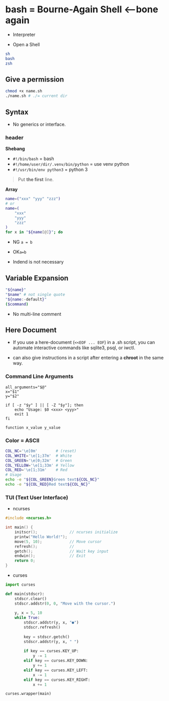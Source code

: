 # bash = Bourne-Again Shell <--bone again
* Interpreter

* Open a Shell
```bash
sh 
bash
zsh
```

## Give a permission
```bash
chmod +x name.sh
./name.sh # ./= current dir
```
## Syntax

* No generics or interface.

### header

**Shebang**
* `#!/bin/bash` = bash
* `#!/home/user/dir/.venv/bin/python` = use venv python
* `#!/usr/bin/env python3` = python 3
> Put **the first** line.

**Array**
```bash
name=("xxx" "yyy" "zzz")
# or
name=(
    "xxx"
    "yyy"
    "zzz"
)
for x in "${name[@]}"; do
```

* NG `a = b`
* OK`a=b`

* Indend is not necessary

## Variable Expansion

```bash
"${name}"
"$name" # not single quote
"${name:-default}"
($command)
```

* No multi-line comment

## Here Document
* If you use a here-document (`<<EOF ... EOF`) in a .sh script, you can automate interactive commands like sqlite3, psql, or iwctl.

* can also give instructions in a script after entering a **chroot** in the same way.

### Command Line Arguments
```
all_arguments="$@"
x="$1"
y="$2"

if [ -z "$y" ] || [ -Z "$y"]; then
    echo "Usage: $0 <xxx> <yyy>"
    exit 1
fi

function x_value y_value
```


###  **Color = ASCII**

```bash
COL_NC='\e[0m'        # (reset)
COL_WHITE='\e[1;37m'  # White
COL_GREEN='\e[0;32m'  # Green
COL_YELLOW='\e[1;33m' # Yellow
COL_RED='\e[1;31m'    # Red
# Usage
echo -e "${COL_GREEN}Green text${COL_NC}"
echo -e "${COL_RED}Red text${COL_NC}"
```

### TUI (Text User Interface)
* ncurses 
```c
#include <ncurses.h>

int main() {
    initscr();              // ncurses initialize
    printw("Hello World!"); 
    move(5, 10);            // Move cursor
    refresh();              // 
    getch();                // Wait key input
    endwin();               // Exit
    return 0;
}
```

*  curses
```python
import curses

def main(stdscr):
    stdscr.clear()
    stdscr.addstr(0, 0, "Move with the cursor.")
    
    y, x = 5, 10
    while True:
        stdscr.addstr(y, x, "●")
        stdscr.refresh()
        
        key = stdscr.getch()
        stdscr.addstr(y, x, " ")  
        
        if key == curses.KEY_UP:
            y -= 1
        elif key == curses.KEY_DOWN:
            y += 1
        elif key == curses.KEY_LEFT:
            x -= 1
        elif key == curses.KEY_RIGHT:
            x += 1

curses.wrapper(main)
```
